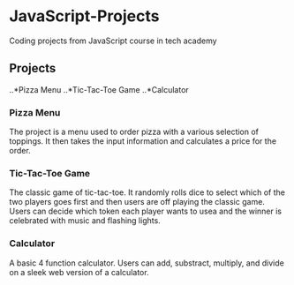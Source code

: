 # JavaScript-Projects
Coding projects from JavaScript course in tech academy

## Projects
..*Pizza Menu
..*Tic-Tac-Toe Game
..*Calculator

### Pizza Menu
The project is a menu used to order pizza with a various selection of toppings. It then takes the input information and calculates a price for the order.

### Tic-Tac-Toe Game
The classic game of tic-tac-toe. It randomly rolls dice to select which of the two players goes first and then users are off playing the classic game. Users can decide which token each player wants to usea and the winner is celebrated with music and flashing lights.

### Calculator
A basic 4 function calculator. Users can add, substract, multiply, and divide on a sleek web version of a calculator.

